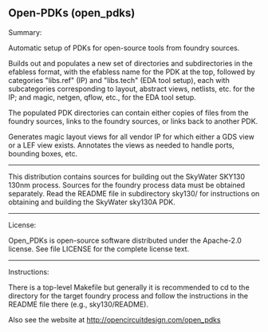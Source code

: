 Open-PDKs (open_pdks)
-----------------------------------------

Summary:

Automatic setup of PDKs for open-source tools from foundry sources.

Builds out and populates a new set of directories and subdirectories in
the efabless format, with the efabless name for the PDK at the top,
followed by categories "libs.ref" (IP) and "libs.tech" (EDA tool setup),
each with subcategories corresponding to layout, abstract views,
netlists, etc. for the IP;  and magic, netgen, qflow, etc., for the
EDA tool setup.

The populated PDK directories can contain either copies of files from
the foundry sources, links to the foundry sources, or links back to
another PDK.

Generates magic layout views for all vendor IP for which either a GDS
view or a LEF view exists.  Annotates the views as needed to handle
ports, bounding boxes, etc.

-----------------------------------------

This distribution contains sources for building out the SkyWater SKY130
130nm process.  Sources for the foundry process data must be obtained
separately.  Read the README file in subdirectory sky130/ for instructions
on obtaining and building the SkyWater sky130A PDK.

-----------------------------------------

License:

Open_PDKs is open-source software distributed under the Apache-2.0 license.
See file LICENSE for the complete license text.

-----------------------------------------

Instructions:

There is a top-level Makefile but generally it is recommended to cd
to the directory for the target foundry process and follow the instructions
in the README file there (e.g., sky130/README).

Also see the website at http://opencircuitdesign.com/open_pdks

